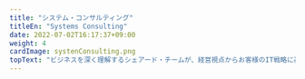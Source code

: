 ```yaml
---
title: "システム・コンサルティング"
titleEn: "Systems Consulting"
date: 2022-07-02T16:17:37+09:00
weight: 4
cardImage: systenConsulting.png
topText: "ビジネスを深く理解するシェアード・チームが、経営視点からお客様のIT戦略に基づいたシステムを設計。トップダウンのような一方通行のコミュニケーションではなく、プロフェッショナルの視点から最善の要件定義をご提案します。Microsoftのゴールドパートナーとして、優れた技術を用い、ビジネスの価値を最大限に高めるアイデアをお伝えさせてください。"
---
```

